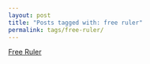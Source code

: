 ```yaml
---
layout: post
title: "Posts tagged with: free ruler"
permalink: tags/free-ruler/
---
```

[Free Ruler](/2012/07/free-ruler)
